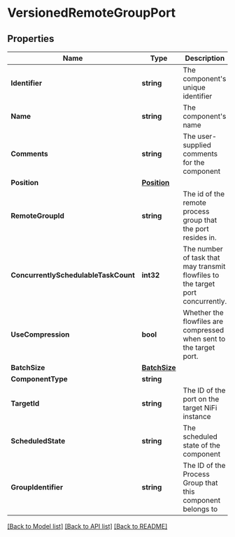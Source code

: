 # VersionedRemoteGroupPort

## Properties

Name | Type | Description | Notes
------------ | ------------- | ------------- | -------------
**Identifier** | **string** | The component&#39;s unique identifier | [optional] 
**Name** | **string** | The component&#39;s name | [optional] 
**Comments** | **string** | The user-supplied comments for the component | [optional] 
**Position** | [**Position**](Position.md) |  | [optional] 
**RemoteGroupId** | **string** | The id of the remote process group that the port resides in. | [optional] 
**ConcurrentlySchedulableTaskCount** | **int32** | The number of task that may transmit flowfiles to the target port concurrently. | [optional] 
**UseCompression** | **bool** | Whether the flowfiles are compressed when sent to the target port. | [optional] 
**BatchSize** | [**BatchSize**](BatchSize.md) |  | [optional] 
**ComponentType** | **string** |  | [optional] 
**TargetId** | **string** | The ID of the port on the target NiFi instance | [optional] 
**ScheduledState** | **string** | The scheduled state of the component | [optional] 
**GroupIdentifier** | **string** | The ID of the Process Group that this component belongs to | [optional] 

[[Back to Model list]](../README.md#documentation-for-models) [[Back to API list]](../README.md#documentation-for-api-endpoints) [[Back to README]](../README.md)


